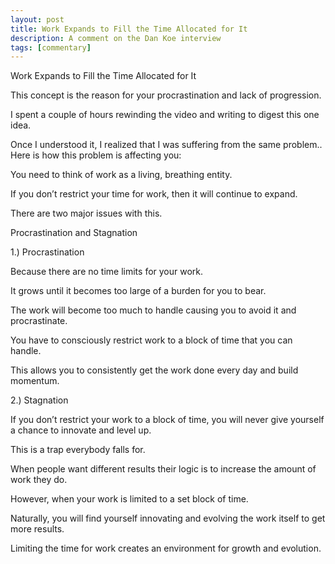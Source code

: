 ```yaml
---
layout: post
title: Work Expands to Fill the Time Allocated for It
description: A comment on the Dan Koe interview
tags: [commentary]
---
```


Work Expands to Fill the Time Allocated for It

This concept is the reason for your procrastination and lack of progression.

I spent a couple of hours rewinding the video and writing to digest this one idea.

Once I understood it, I realized that I was suffering from the same problem..
Here is how this problem is affecting you:

You need to think of work as a living, breathing entity.

If you don’t restrict your time for work, then it will continue to expand.

There are two major issues with this.

Procrastination and Stagnation


1.) Procrastination

Because there are no time limits for your work.

It grows until it becomes too large of a burden for you to bear.

The work will become too much to handle causing you to avoid it and procrastinate.

You have to consciously restrict work to a block of time that you can handle.

This allows you to consistently get the work done every day and build momentum.


2.) Stagnation

If you don’t restrict your work to a block of time, you will never give yourself a chance to innovate and level up.

This is a trap everybody falls for.

When people want different results their logic is to increase the amount of work they do.

However, when your work is limited to a set block of time.

Naturally, you will find yourself innovating and evolving the work itself to get more results.

Limiting the time for work creates an environment for growth and evolution.
